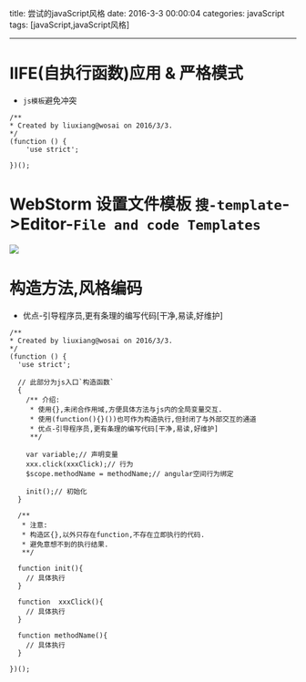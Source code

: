 title: 尝试的javaScript风格
date: 2016-3-3 00:00:04
categories: javaScript
tags: [javaScript,javaScript风格]
 
---
 
# IIFE(自执行函数)应用 & 严格模式
* `js模板`避免冲突
```
/**
* Created by liuxiang@wosai on 2016/3/3.
*/
(function () {
    'use strict';
 
})();
```


# WebStorm  设置文件模板 `搜-template`->Editor-`File and code Templates`
![]( http://ll-blog.oss-cn-hangzhou.aliyuncs.com/17-8-12/82160109.jpg)  


# 构造方法,风格编码
* 优点-引导程序员,更有条理的编写代码[干净,易读,好维护]
```
/**
* Created by liuxiang@wosai on 2016/3/3.
*/
(function () {
  'use strict';
 
  // 此部分为js入口`构造函数`
  {
    /** 介绍:
     * 使用{},未闭合作用域,方便具体方法与js内的全局变量交互.
     * 使用(function(){}())也可作为构造执行,但封闭了与外部交互的通道
     * 优点-引导程序员,更有条理的编写代码[干净,易读,好维护]
     **/
 
    var variable;// 声明变量
    xxx.click(xxxClick);// 行为
    $scope.methodName = methodName;// angular空间行为绑定
 
    init();// 初始化
  }
 
  /**
   * 注意:
   * 构造区{},以外只存在function,不存在立即执行的代码.
   * 避免意想不到的执行结果.
   **/
 
  function init(){
    // 具体执行
  }
 
  function  xxxClick(){
    // 具体执行
  }
 
  function methodName(){
    // 具体执行
  }
 
})();
```
 
<!-- more -->